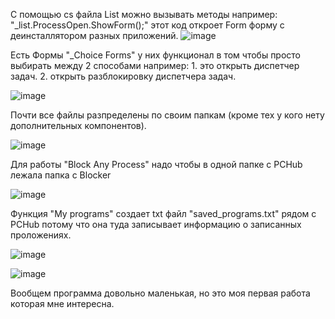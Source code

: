 С помощью cs файла List можно вызывать методы например: "_list.ProcessOpen.ShowForm<UnInstaller>();" этот код откроет Form форму с деинсталлятором разных приложений.
![image](https://github.com/user-attachments/assets/a5b4a9e1-9ba8-45cb-b1d8-700e35aa7511)

Есть Формы "_Choice Forms" у них функционал в том чтобы просто выбирать между 2 способами например: 1. это открыть диспетчер задач. 2. открыть разблокировку диспетчера задач.

![image](https://github.com/user-attachments/assets/337bc97c-c718-456f-8a0b-2f65c49ab47a)

Почти все файлы разпределены по своим папкам (кроме тех у кого нету дополнительных компонентов).

![image](https://github.com/user-attachments/assets/12cd393d-9cac-4067-b5cb-de1c8c6bdd9c)

Для работы "Block Any Process" надо чтобы в одной папке с PCHub лежала папка с Blocker

![image](https://github.com/user-attachments/assets/19052961-231e-404c-976a-e991d563d9f4)

Функция "My programs" создает txt файл "saved_programs.txt" рядом с PCHub потому что она туда записывает информацию о записанных проложениях.

![image](https://github.com/user-attachments/assets/ecd31cbc-0486-4288-93da-cf8bd1d6eb08)

![image](https://github.com/user-attachments/assets/c7054b7c-4604-44ec-bb87-5d7c3a1c5393)


Вообщем программа довольно маленькая, но это моя первая работа которая мне интересна.